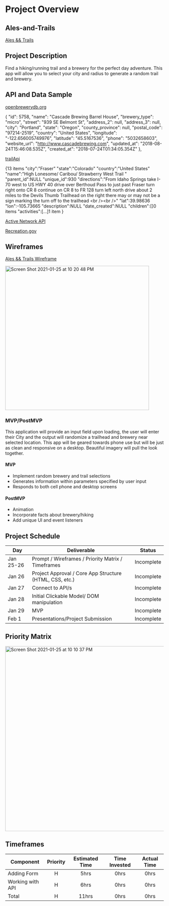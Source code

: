 # Project Overview

## Ales-and-Trails

[Ales && Trails](https://github.com/dollydoxyfree/Ales-and-Trails.git)

## Project Description

Find a hiking/running trail and a brewery for the perfect day adventure.  This app will allow you to select your city and radius to generate a random trail and brewery.

## API and Data Sample

[openbrewerydb.org](https://api.openbrewerydb.org/breweries?by_city=portland&by_state=oregon)

{
        "id": 5758,
        "name": "Cascade Brewing Barrel House",
        "brewery_type": "micro",
        "street": "939 SE Belmont St",
        "address_2": null,
        "address_3": null,
        "city": "Portland",
        "state": "Oregon",
        "county_province": null,
        "postal_code": "97214-2519",
        "country": "United States",
        "longitude": "-122.656005749976",
        "latitude": "45.5167536",
        "phone": "5032658603",
        "website_url": "http://www.cascadebrewing.com",
        "updated_at": "2018-08-24T15:46:08.535Z",
        "created_at": "2018-07-24T01:34:05.354Z"
    },

[trailApi](https://rapidapi.com/trailapi/api/trailapi)

{13 items
"city":"Fraser"
"state":"Colorado"
"country":"United States"
"name":"High Lonesome/ Caribou/ Strawberry West Trail "
"parent_id":NULL
"unique_id":930
"directions":"From Idaho Springs take I-70 west to US HWY 40 drive over Berthoud Pass to just past Fraser turn right onto CR 8 continue on CR 8 to FR 128 turn left north drive about 2 miles to the Devils Thumb Trailhead on the right there may or may not be a sign marking the turn off to the trailhead &lt;br /&gt;&lt;br /&gt;"
"lat":39.98636
"lon":-105.73665
"description":NULL
"date_created":NULL
"children":[]0 items
"activities":[...]1 item
}

[Active Network API](https://developer.active.com/)

[Recreation.gov](https://ridb.recreation.gov/docs)


## Wireframes

[Ales && Trails Wireframe](https://whimsical.com/ales-trails-ETpbeYzjcrZqAyeepYaR6n)

<img width="457" alt="Screen Shot 2021-01-25 at 10 20 48 PM" src="https://user-images.githubusercontent.com/75773700/105807873-a16efc00-5f5b-11eb-9e74-f162fe84474a.png">

### MVP/PostMVP

This application will provide an input field upon loading, the user will enter their City and the output will randomize a trailhead and brewery near selected location.  This app will be geared towards phone use but will be just as clean and responsive on a desktop.  Beautiful imagery will pull the look together.

#### MVP 

- Implement random brewery and trail selections
- Generates information within parameters specified by user input
- Responds to both cell phone and desktop screens 

#### PostMVP  

- Animation 
- Incorporate facts about brewery/hiking
- Add unique UI and event listeners

## Project Schedule

|  Day | Deliverable | Status
|---|---| ---|
|Jan 25-26| Prompt / Wireframes / Priority Matrix / Timeframes | Incomplete
|Jan 26| Project Approval / Core App Structure (HTML, CSS, etc.) | Incomplete
|Jan 27| Connect to API/s | Incomplete
|Jan 28| Initial Clickable Model/ DOM manipulation| Incomplete
|Jan 29| MVP | Incomplete
|Feb 1| Presentations/Project Submission | Incomplete

## Priority Matrix

<img width="586" alt="Screen Shot 2021-01-25 at 10 10 37 PM" src="https://user-images.githubusercontent.com/75773700/105807163-56081e00-5f5a-11eb-92f8-09c3a7b93e51.png">

## Timeframes

| Component | Priority | Estimated Time | Time Invested | Actual Time |
| --- | :---: |  :---: | :---: | :---: |
| Adding Form | H | 5hrs| 0hrs | 0hrs |
| Working with API | H | 6hrs| 0hrs | 0hrs |
| Total | H | 11hrs| 0hrs | 0hrs |

<!-- ## Code Snippet

Use this section to include a brief code snippet of functionality that you are proud of and a brief description.  

```
function reverse(string) {
	// here is the code to reverse a string of text
}
```

## Change Log
 Use this section to document what changes were made and the reasoning behind those changes.   -->
